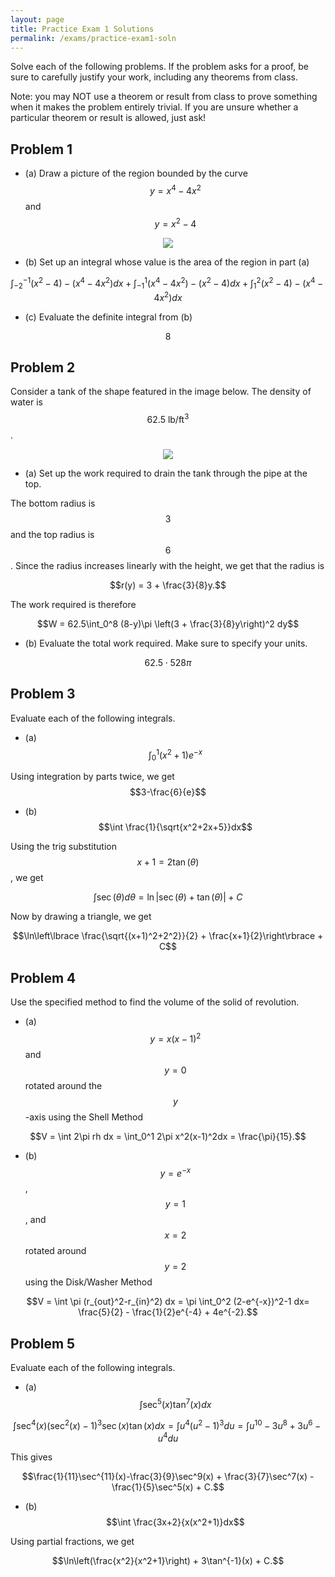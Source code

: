 ```yaml
---
layout: page
title: Practice Exam 1 Solutions
permalink: /exams/practice-exam1-soln
---
```


Solve each of the following problems.
If the problem asks for a proof, be sure to carefully justify your work, including any theorems from class.

Note: you may NOT use a theorem or result from class to prove something when it makes the problem entirely trivial.  If you are unsure whether a particular theorem or result is allowed, just ask!

## Problem 1

* (a) Draw a picture of the region bounded by the curve $$y=x^4-4x^2$$ and $$y=x^2-4$$

<p align="center"><img src="exam1/problem1graph.png"/></p>

* (b) Set up an integral whose value is the area of the region in part (a)

$$\int_{-2}^{-1} (x^2-4)-(x^4-4x^2)dx + \int_{-1}^1 (x^4-4x^2)-(x^2-4)dx + \int_1^2(x^2-4)-(x^4-4x^2)dx$$

* (c) Evaluate the definite integral from (b)

$$8$$

## Problem 2

Consider a tank of the shape featured in the image below.
The density of water is $$62.5\ \text{lb}/\text{ft}^3$$.

<p align="center"><img src="exam1/tank.png"/></p>

* (a) Set up the work required to drain the tank through the pipe at the top.

The bottom radius is $$3$$ and the top radius is $$6$$.
Since the radius increases linearly with the height, we get that the radius is 

$$r(y) = 3 + \frac{3}{8}y.$$

The work required is therefore

$$W = 62.5\int_0^8 (8-y)\pi \left(3 + \frac{3}{8}y\right)^2 dy$$


* (b) Evaluate the total work required.  Make sure to specify your units.

$$62.5\cdot 528\pi$$


## Problem 3

Evaluate each of the following integrals.

* (a) $$\int_0^1 (x^2+1)e^{-x}$$

Using integration by parts twice, we get $$3-\frac{6}{e}$$

* (b) $$\int \frac{1}{\sqrt{x^2+2x+5}}dx$$

Using the trig substitution $$x+1=2\tan(\theta)$$, we get

$$\int \sec(\theta)d\theta = \ln|\sec(\theta) + \tan(\theta)| + C$$

Now by drawing a triangle, we get

$$\ln\left\lbrace \frac{\sqrt{(x+1)^2+2^2}}{2} + \frac{x+1}{2}\right\rbrace + C$$


## Problem 4

Use the specified method to find the volume of the solid of revolution.

* (a) $$y=x(x-1)^2$$ and $$y=0$$ rotated around the $$y$$-axis using the Shell Method

$$V = \int 2\pi rh dx = \int_0^1 2\pi x^2(x-1)^2dx = \frac{\pi}{15}.$$

* (b) $$y=e^{-x}$$, $$y=1$$, and $$x=2$$ rotated around $$y=2$$ using the Disk/Washer Method

$$V = \int \pi (r_{out}^2-r_{in}^2) dx = \pi \int_0^2 (2-e^{-x})^2-1 dx= \frac{5}{2} - \frac{1}{2}e^{-4} + 4e^{-2}.$$

## Problem 5

Evaluate each of the following integrals.

* (a) $$\int \sec^5(x)\tan^7(x)dx$$

$$\int \sec^4(x)(\sec^2(x)-1)^3 \sec(x)\tan(x)dx = \int u^4(u^2-1)^3du = \int u^{10}-3u^8+3u^6-u^4 du$$

This gives

$$\frac{1}{11}\sec^{11}(x)-\frac{3}{9}\sec^9(x) + \frac{3}{7}\sec^7(x) - \frac{1}{5}\sec^5(x) + C.$$

* (b) $$\int \frac{3x+2}{x(x^2+1)}dx$$

Using partial fractions, we get

$$\ln\left(\frac{x^2}{x^2+1}\right) + 3\tan^{-1}(x) + C.$$

